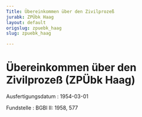 ```yaml
---
Title: Übereinkommen über den Zivilprozeß
jurabk: ZPÜbk Haag
layout: default
origslug: zpuebk_haag
slug: zpuebk_haag

---
```


# Übereinkommen über den Zivilprozeß (ZPÜbk Haag)

Ausfertigungsdatum
:   1954-03-01

Fundstelle
:   BGBl II: 1958, 577

